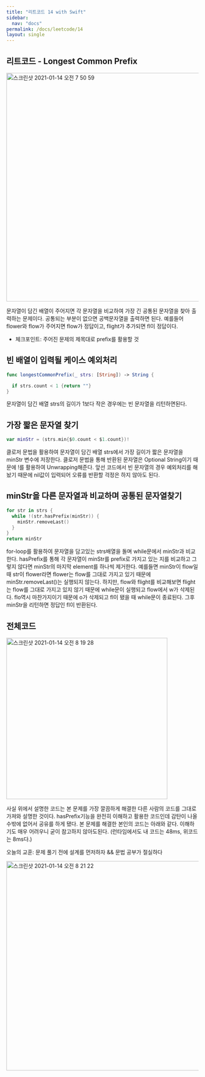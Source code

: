 ```yaml
---
title: "리트코드 14 with Swift"
sidebar:
  nav: "docs"
permalink: /docs/leetcode/14
layout: single
---
```


## 리트코드 - Longest Common Prefix

<img width="598" alt="스크린샷 2021-01-14 오전 7 50 59" src="https://user-images.githubusercontent.com/74946802/104519999-b97e7b80-563d-11eb-939e-5deb47e40106.png">

문자열이 담긴 배열이 주어지면 각 문자열을 비교하여 가장 긴 공통된 문자열을 찾아 출력하는 문제이다. 공통되는 부분이 없으면 공백문자열을 출력하면 된다. 예를들어 flower와 flow가 주어지면 flow가 정답이고, flight가 추가되면 fl이 정답이다.

- 체크포인트: 주어진 문제의 제목대로 prefix를 활용할 것

## 빈 배열이 입력될 케이스 예외처리

``` swift
func longestCommonPrefix(_ strs: [String]) -> String {

  if strs.count < 1 {return ""}
}
```

문자열이 담긴 배열 strs의 길이가 1보다 작은 경우에는 빈 문자열을 리턴하면된다.

## 가장 짧은 문자열 찾기

``` swift
var minStr = (strs.min{$0.count < $1.count})!
```

클로저 문법을 활용하여 문자열이 담긴 배열 strs에서 가장 길이가 짧은 문자열을 minStr 변수에 저장한다. 클로저 문법을 통해 반환된 문자열은 Optional String이기 때문에 !를 활용하여 Unwrapping해준다. 앞선 코드에서 빈 문자열의 경우 예외처리를 해놨기 때문에 nil값이 입력되어 오류를 반환할 걱정은 하지 않아도 된다.

## minStr을 다른 문자열과 비교하며 공통된 문자열찾기

``` swift
for str in strs {
  while !(str.hasPrefix(minStr)) {
    minStr.removeLast()
  }
}
return minStr
```

for-loop를 활용하여 문자열을 담고있는 strs배열을 돌며 while문에서 minStr과 비교한다. hasPrefix를 통해 각 문자열이 minStr를 prefix로 가지고 있는 지를 비교하고 그렇지 않다면 minStr의 마지막 element를 하나씩 제거한다. 예를들면 minStr이 flow일 때 str이 flower라면 flower는 flow를 그대로 가지고 있기 때문에 minStr.removeLast()는 실행되지 않는다. 하지만, flow와 flight를 비교해보면 flight는 flow를 그대로 가지고 있지 않기 때문에 while문이 실행되고 flow에서 w가 삭제된다. flo역시 마찬가지이기 때문에 o가 삭제되고 fl이 됐을 때 while문이 종료된다. 그후 minStr을 리턴하면 정답인 fl이 반환된다.

## 전체코드

<img width="422" alt="스크린샷 2021-01-14 오전 8 19 28" src="https://user-images.githubusercontent.com/74946802/104521929-3f4ff600-5641-11eb-9acb-eee7e50c09eb.png">

사실 위에서 설명한 코드는 본 문제를 가장 깔끔하게 해결한 다른 사람의 코드를 그대로 가져와 설명한 것이다. hasPrefix기능을 완전히 이해하고 활용한 코드인데 감탄이 나올 수밖에 없어서 공유를 하게 됐다. 본 문제를 해결한 본인의 코드는 아래와 같다. 이해하기도 매우 어려우니 굳이 참고하지 않아도된다. (런타임에서도 내 코드는  48ms, 위코드는 8ms다.)

오늘의 교훈: 문제 풀기 전에 설계를 먼저하자 && 문법 공부가 절실하다

<img width="548" alt="스크린샷 2021-01-14 오전 8 21 22" src="https://user-images.githubusercontent.com/74946802/104522060-85a55500-5641-11eb-8d9e-f4530ac87d6e.png">

